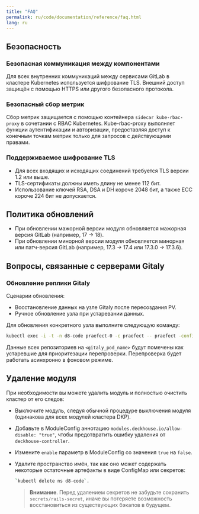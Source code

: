 ```yaml
---
title: "FAQ"
permalink: ru/code/documentation/reference/faq.html 
lang: ru
---
```


## Безопасность

### Безопасная коммуникация между компонентами

Для всех внутренних коммуникаций между сервисами GitLab в кластере Kubernetes используется шифрование TLS. Внешний доступ защищён с помощью HTTPS или другого безопасного протокола.

### Безопасный сбор метрик

Сбор метрик защищается с помощью контейнера `sidecar kube-rbac-proxy` в сочетании с RBAC Kubernetes. Kube-rbac-proxy выполняет функции аутентификации и авторизации, предоставляя доступ к конечным точкам метрик только для запросов с действующими правами.

### Поддерживаемое шифрование TLS

- Для всех входящих и исходящих соединений требуется TLS версии 1.2 или выше.
- TLS-сертификаты должны иметь длину не менее 112 бит.
- Использование ключей RSA, DSA и DH короче 2048 бит, а также ECC короче 224 бит не допускается.

## Политика обновлений

- При обновлении мажорной версии модуля обновляется мажорная версия GitLab (например, 17 → 18).
- При обновлении минорной версии модуля обновляется минорная или патч-версия GitLab (например, 17.3 → 17.4 или 17.3.0 → 17.3.6).

## Вопросы, связанные с серверами Gitaly

### Обновление реплики Gitaly

Сценарии обновления:

- Восстановление данных на узле Gitaly после пересоздания PV.
- Ручное обновление узла при устаревании данных.

Для обновления конкретного узла выполните следующую команду:

```bash
kubectl exec -i -t -n d8-code praefect-0 -c praefect -- praefect -config /etc/gitaly/config.toml verify --virtual-storage <virtual_storage> --storage <gitaly_pod_name>
```

Данные всех репозиториев на `<gitaly_pod_name>` будут помечены как устаревшие для приоритезации перепроверки.
Перепроверка будет работать асинхронно в фоновом режиме.

## Удаление модуля

При необходимости вы можете удалить модуль и полностью очистить кластер от его следов:

- Выключите модуль, следуя обычной процедуре выключения модуля (одинакова для всех модулей кластера DKP).
- Добавьте в ModuleConfig аннотацию `modules.deckhouse.io/allow-disable: "true"`, чтобы предотвратить ошибку удаления от `deckhouse-controller`.
- Измените `enable` параметр в ModuleConfig со значения `true` на `false`.
- Удалите пространство имён, так как оно может содержать некоторые остаточные артефакты в виде ConfigMap или секретов:
  
  ```bash
  `kubectl delete ns d8-code`.
  ```

  > **Внимание**. Перед удалением секретов не забудьте сохранить `secrets/rails-secret`, иначе вы потеряете возможность восстановиться из существующих бэкапов в будущем.
